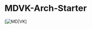 # MDVK-Arch-Starter

[![MD|VK](https://raw.githubusercontent.com/abehbatre/MDVK-Arch-Starter/master/architecture.png)]
